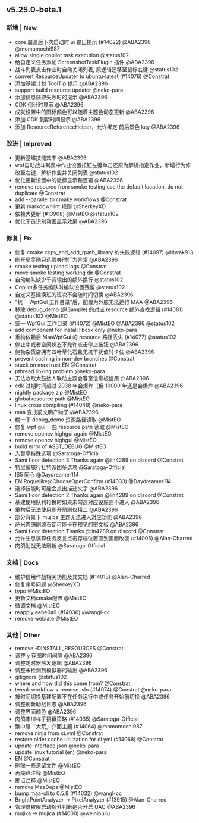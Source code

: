 ## v5.25.0-beta.1

### 新增 | New

* core 崩溃后下次启动时 ui 输出提示 (#14022) @ABA2396 @momomochi987
* allow single copilot task execution @status102
* 给自定义任务添加 ScreenshotTaskPlugin 插件 @ABA2396
* 战斗列表点击作业时自动关闭列表, 原逻辑迁移至鼠标右键 @status102
* convert ResourceUpdater to ubuntu-latest (#14076) @Constrat
* 添加基建计划 ToolTip 提示 @ABA2396
* support build resource updater @neko-para
* 添加信息获取失败时的提示 @ABA2396
* CDK 倒计时显示 @ABA2396
* 成就设置中的图标颜色可以随着主题色动态更新 @ABA2396
* 添加 CDK 到期时间显示 @ABA2396
* 添加 ResourceReferenceHelper，允许绑定 前后景色 key @ABA2396

### 改进 | Improved

* 更新基建技能效率 @ABA2396
* wpf自动战斗列表中作业设置按钮左键单击还原为解析指定作业，新增行为修改至右键，解析作业并关闭列表 @status102
* 优化更新设置中的徽标显示和逻辑 @ABA2396
* remove resource from smoke testing use the default location, do not duplicate @Constrat
* add --parallel to cmake workflows @Constrat
* 更新 markdownlint 规则 @SherkeyXD
* 依赖大更新 (#13908) @MistEO @status102
* 优化干员识别动画显示效果 @ABA2396

### 修复 | Fix

* 修复 cmake copy_and_add_rpath_library 的失败逻辑 (#14097) @litwak913
* 刷开局奖励只选票券时行为异常 @ABA2396
* smoke testing upload logs @Constrat
* move smoke testing working dir @Constrat
* 自动编队缺少干员输出的额外换行 @status102
* Copilot多任务编队时编队设置残留 @status102
* 自定义基建换班的班次不会随时间切换 @ABA2396
* "统一 WpfGui 工作目录"后，配置为外服无法运行 MAA @ABA2396
* 移除 debug_demo (原Sample) 的对应 resource 额外查找逻辑 (#14081) @status102 @MistEO
* 统一 WpfGui 工作目录 (#14072) @MistEO @ABA2396 @status102
* add component for install libcxx only @neko-para
* 重构依赖后 MaaWpfGui 的 resource 路径丢失 (#14077) @status102
* 停止中或者空闲状态不允许点击停止按钮 @ABA2396
* 鲍勃杂货店拥有四叶草化石且无抗干扰值时卡住 @ABA2396
* prevent caching in non-dev branches @Constrat
* stuck on max trust EN @Constrat
* pthread linking problem @neko-para
* 无法收取太鼓达人联动主题会客室信息板信用 @ABA2396
* cdk 过期时间超过 2038 年会爆炸（但 10000 年还是会爆炸 @ABA2396
* nightly package zip @MistEO
* global resource path @MistEO
* linux cross compiling (#14048) @neko-para
* maa 变成前文明产物了 @ABA2396
* 糊一下 debug_demo 资源路径读取 @MistEO
* 修复 wpf gui 一些 resource path 读取 @MistEO
* remove opencv highgui again @MistEO
* remove opencv highgui @MistEO
* build error of ASST_DEBUG @MistEO
* 入暂亭特殊选项 @Saratoga-Official
* Sami floor detection 3 Thanks again @lin4289 on discord @Constrat
* 特里蒙旅行社特派团多选项 @Saratoga-Official
* IS5 同心 @Daydreamer114
* EN Roguelike@ChooseOperConfirm (#14033) @Daydreamer114
* 选择技能时可能会点出描述文字 @ABA2396
* Sami floor detection 2 Thanks again @lin4289 on discord @Constrat
* 基建使用队列轮换时如果未勾选对应设施则不进入 @ABA2396
* 重构后无法使用刷开局刷仅精二 @ABA2396
* 部分背景下 mujica 主题无法进入对应功能 @ABA2396
* 萨米肉鸽刷源石锭可能卡在预见的密文板 @ABA2396
* Sami floor detection Thanks @lin4289 on discord @Constrat
* 允许生息演算任务反复点击存档位置直到画面改变 (#14005) @Alan-Charred
* 肉鸽助战无法刷新 @Saratoga-Official

### 文档 | Docs

* 维护信用作战相关功能及其文档 (#14013) @Alan-Charred
* 修复序号问题 @SherkeyXD
* typo @MistEO
* 更新文档cmake配置 @MistEO
* 微调文档 @MistEO
* reapply eebe0a9 (#14036) @wangl-cc
* remove weblate @MistEO

### 其他 | Other

* remove -DINSTALL_RESOURCES @Constrat
* 调整 y 存图时间间隔 @ABA2396
* 调整定时器触发逻辑 @ABA2396
* 调整未检测到模拟器的输出 @ABA2396
* gitignore @status102
* where and how did this come from? @Constrat
* tweak workflow + remove .sln (#14074) @Constrat @neko-para
* 按时间切换基建配置不在任务运行中或任务开始前切换 @ABA2396
* 调整刷新助战日志 @ABA2396
* 调整界面颜色 @ABA2396
* 肉鸽丰川祥子招募策略 (#14035) @Saratoga-Official
* 繁中服「大荒」介面主題 (#14064) @momomochi987
* remove ninja from ci.yml @Constrat
* restore older cache utilization for ci.yml (#14068) @Constrat
* update interface.json @neko-para
* update linux tutorial (en) @neko-para
* EN @Constrat
* 删除一些遗留文件 @MistEO
* 再糊点注释 @MistEO
* 糊点注释 @MistEO
* remove MaaDeps @MistEO
* bump maa-cli to 0.5.8 (#14032) @wangl-cc
* BrightPointAnalyzer -> PixelAnalyzer (#13915) @Alan-Charred
* 管理员权限启动额外判断是否开启 UAC @ABA2396
* mujika -> mujica (#14000) @weinibuliu
